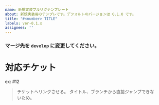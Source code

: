 ```yaml
---
name: 新規実装プルリクテンプレート
about: 新規実装用のテンプレです。デフォルトのバージョンは 0.1.0 です。
title: "#<number> TITLE"
labels: ver-0.1.x
assignees: ''
---
```


### マージ先を ` develop ` に変更してください。

# 対応チケット
ex: #12
> チケットへリンクさせる。
> タイトル、ブランチから直接ジャンプできないため。
